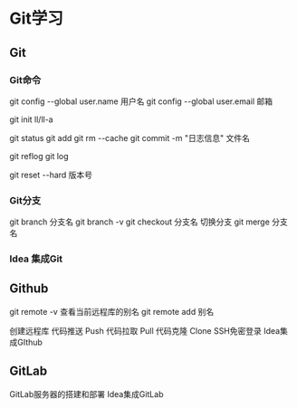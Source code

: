 # Git学习

## Git
### Git命令

git config --global user.name 用户名
git config --global user.email 邮箱

git init
ll/ll-a

git status
git add
git rm --cache <file>
git commit -m "日志信息" 文件名

git reflog
git log

git reset --hard 版本号

### Git分支

git branch 分支名
git branch -v
git checkout 分支名  切换分支
git merge 分支名

### Idea 集成Git


## Github

git remote -v 查看当前远程库的别名
git remote add 别名

创建远程库
代码推送 Push
代码拉取 Pull
代码克隆 Clone
SSH免密登录
Idea集成GIthub

## GitLab
GitLab服务器的搭建和部署
Idea集成GitLab